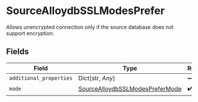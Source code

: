 # SourceAlloydbSSLModesPrefer

Allows unencrypted connection only if the source database does not support encryption.


## Fields

| Field                                                                                     | Type                                                                                      | Required                                                                                  | Description                                                                               |
| ----------------------------------------------------------------------------------------- | ----------------------------------------------------------------------------------------- | ----------------------------------------------------------------------------------------- | ----------------------------------------------------------------------------------------- |
| `additional_properties`                                                                   | Dict[str, *Any*]                                                                          | :heavy_minus_sign:                                                                        | N/A                                                                                       |
| `mode`                                                                                    | [SourceAlloydbSSLModesPreferMode](../../models/shared/sourcealloydbsslmodesprefermode.md) | :heavy_check_mark:                                                                        | N/A                                                                                       |